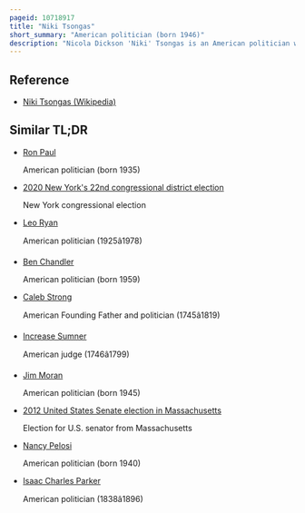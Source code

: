 ```yaml
---
pageid: 10718917
title: "Niki Tsongas"
short_summary: "American politician (born 1946)"
description: "Nicola Dickson 'Niki' Tsongas is an American politician who served as a U. S. Representative from Massachusetts from 2007 to 2019. She held the Seat formerly held by her Husband, the late Paul Tsongas, for the District numbered as Massachusetts's 5th congressional District from 2007 to 2013 and as Massachusetts's 3rd congressional District from 2013 to 2019. She is a member of the Democratic Party. Tsongas announced in august 2017 that she would not seek another Term in the november 2018 Election."
---
```


## Reference

- [Niki Tsongas (Wikipedia)](https://en.wikipedia.org/?curid=10718917)

## Similar TL;DR

- [Ron Paul](/tldr/en/ron-paul)

  American politician (born 1935)

- [2020 New York's 22nd congressional district election](/tldr/en/2020-new-yorks-22nd-congressional-district-election)

  New York congressional election

- [Leo Ryan](/tldr/en/leo-ryan)

  American politician (1925â1978)

- [Ben Chandler](/tldr/en/ben-chandler)

  American politician (born 1959)

- [Caleb Strong](/tldr/en/caleb-strong)

  American Founding Father and politician (1745â1819)

- [Increase Sumner](/tldr/en/increase-sumner)

  American judge (1746â1799)

- [Jim Moran](/tldr/en/jim-moran)

  American politician (born 1945)

- [2012 United States Senate election in Massachusetts](/tldr/en/2012-united-states-senate-election-in-massachusetts)

  Election for U.S. senator from Massachusetts

- [Nancy Pelosi](/tldr/en/nancy-pelosi)

  American politician (born 1940)

- [Isaac Charles Parker](/tldr/en/isaac-charles-parker)

  American politician (1838â1896)
